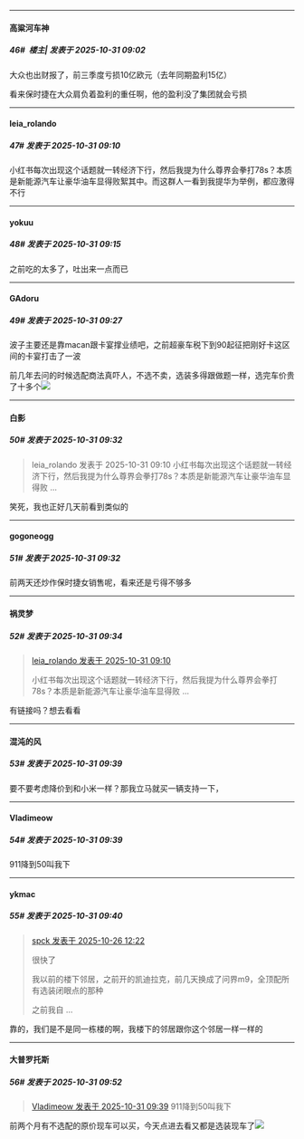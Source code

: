 ﻿
*****

####  高粱河车神  
##### 46#         楼主| 发表于 2025-10-31 09:02

大众也出财报了，前三季度亏损10亿欧元（去年同期盈利15亿）

看来保时捷在大众肩负着盈利的重任啊，他的盈利没了集团就会亏损


*****

####  leia_rolando  
##### 47#       发表于 2025-10-31 09:10

小红书每次出现这个话题就一转经济下行，然后我提为什么尊界会拳打78s？本质是新能源汽车让豪华油车显得败絮其中。而这群人一看到我提华为举例，都应激得不行


*****

####  yokuu  
##### 48#       发表于 2025-10-31 09:15

之前吃的太多了，吐出来一点而已


*****

####  GAdoru  
##### 49#       发表于 2025-10-31 09:27

波子主要还是靠macan跟卡宴撑业绩吧，之前超豪车税下到90起征把刚好卡这区间的卡宴打击了一波

前几年去问的时候选配商法真吓人，不选不卖，选装多得跟做题一样，选完车价贵了十多个<img src="https://static.stage1st.com/image/smiley/face2017/004.gif" referrerpolicy="no-referrer">


*****

####  白影  
##### 50#       发表于 2025-10-31 09:32

<blockquote>leia_rolando 发表于 2025-10-31 09:10
小红书每次出现这个话题就一转经济下行，然后我提为什么尊界会拳打78s？本质是新能源汽车让豪华油车显得败 ...</blockquote>
笑死，我也正好几天前看到类似的

*****

####  gogoneogg  
##### 51#       发表于 2025-10-31 09:32

前两天还炒作保时捷女销售呢，看来还是亏得不够多

*****

####  祸灵梦  
##### 52#       发表于 2025-10-31 09:34

<blockquote><a href="httphttps://stage1st.com/2b/forum.php?mod=redirect&amp;goto=findpost&amp;pid=68653322&amp;ptid=2265586" target="_blank">leia_rolando 发表于 2025-10-31 09:10</a>

小红书每次出现这个话题就一转经济下行，然后我提为什么尊界会拳打78s？本质是新能源汽车让豪华油车显得败 ...</blockquote>
有链接吗？想去看看


*****

####  混沌的风  
##### 53#       发表于 2025-10-31 09:39

要不要考虑降价到和小米一样？那我立马就买一辆支持一下，

*****

####  Vladimeow  
##### 54#       发表于 2025-10-31 09:39

911降到50叫我下

*****

####  ykmac  
##### 55#       发表于 2025-10-31 09:40

<blockquote><a href="httphttps://stage1st.com/2b/forum.php?mod=redirect&amp;goto=findpost&amp;pid=68627922&amp;ptid=2265586" target="_blank">spck 发表于 2025-10-26 12:22</a>

很快了

我以前的楼下邻居，之前开的凯迪拉克，前几天换成了问界m9，全顶配所有选装闭眼点的那种

之前我自 ...</blockquote>
靠的，我们是不是同一栋楼的啊，我楼下的邻居跟你这个邻居一样一样的


*****

####  大普罗托斯  
##### 56#       发表于 2025-10-31 09:52

<blockquote><a href="httphttps://stage1st.com/2b/forum.php?mod=redirect&amp;goto=findpost&amp;pid=68653502&amp;ptid=2265586" target="_blank">Vladimeow 发表于 2025-10-31 09:39</a>
911降到50叫我下</blockquote>
前两个月有不选配的原价现车可以买，今天点进去看又都是选装现车了<img src="https://static.stage1st.com/image/smiley/face2017/018.png" referrerpolicy="no-referrer">

